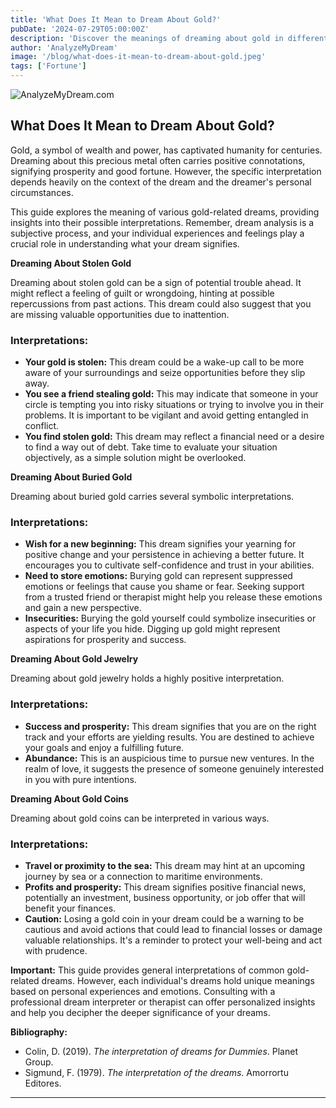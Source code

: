 ```yaml
---
title: 'What Does It Mean to Dream About Gold?'
pubDate: '2024-07-29T05:00:00Z'
description: 'Discover the meanings of dreaming about gold in different contexts, from stolen gold to jewelry and gold coins.'
author: 'AnalyzeMyDream'
image: '/blog/what-does-it-mean-to-dream-about-gold.jpeg'
tags: ['Fortune']
---
```


![AnalyzeMyDream.com](/blog/what-does-it-mean-to-dream-about-gold.jpeg)

## What Does It Mean to Dream About Gold?

Gold, a symbol of wealth and power, has captivated humanity for centuries. Dreaming about this precious metal often carries positive connotations, signifying prosperity and good fortune. However, the specific interpretation depends heavily on the context of the dream and the dreamer's personal circumstances. 

This guide explores the meaning of various gold-related dreams, providing insights into their possible interpretations. Remember, dream analysis is a subjective process, and your individual experiences and feelings play a crucial role in understanding what your dream signifies.

**Dreaming About Stolen Gold**

Dreaming about stolen gold can be a sign of potential trouble ahead. It might reflect a feeling of guilt or wrongdoing, hinting at possible repercussions from past actions. This dream could also suggest that you are missing valuable opportunities due to inattention. 

### Interpretations:

- **Your gold is stolen:** This dream could be a wake-up call to be more aware of your surroundings and seize opportunities before they slip away. 
- **You see a friend stealing gold:** This may indicate that someone in your circle is tempting you into risky situations or trying to involve you in their problems. It is important to be vigilant and avoid getting entangled in conflict.
- **You find stolen gold:** This dream may reflect a financial need or a desire to find a way out of debt. Take time to evaluate your situation objectively, as a simple solution might be overlooked.

**Dreaming About Buried Gold**

Dreaming about buried gold carries several symbolic interpretations. 

### Interpretations:

- **Wish for a new beginning:** This dream signifies your yearning for positive change and your persistence in achieving a better future. It encourages you to cultivate self-confidence and trust in your abilities.
- **Need to store emotions:** Burying gold can represent suppressed emotions or feelings that cause you shame or fear. Seeking support from a trusted friend or therapist might help you release these emotions and gain a new perspective.
- **Insecurities:** Burying the gold yourself could symbolize insecurities or aspects of your life you hide. Digging up gold might represent aspirations for prosperity and success.

**Dreaming About Gold Jewelry**

Dreaming about gold jewelry holds a highly positive interpretation.

### Interpretations:

- **Success and prosperity:** This dream signifies that you are on the right track and your efforts are yielding results. You are destined to achieve your goals and enjoy a fulfilling future. 
- **Abundance:** This is an auspicious time to pursue new ventures. In the realm of love, it suggests the presence of someone genuinely interested in you with pure intentions.

**Dreaming About Gold Coins**

Dreaming about gold coins can be interpreted in various ways.

### Interpretations:

- **Travel or proximity to the sea:** This dream may hint at an upcoming journey by sea or a connection to maritime environments.
- **Profits and prosperity:** This dream signifies positive financial news, potentially an investment, business opportunity, or job offer that will benefit your finances.
- **Caution:** Losing a gold coin in your dream could be a warning to be cautious and avoid actions that could lead to financial losses or damage valuable relationships. It's a reminder to protect your well-being and act with prudence.

**Important:** This guide provides general interpretations of common gold-related dreams. However, each individual's dreams hold unique meanings based on personal experiences and emotions. Consulting with a professional dream interpreter or therapist can offer personalized insights and help you decipher the deeper significance of your dreams. 

**Bibliography:**

* Colin, D. (2019). *The interpretation of dreams for Dummies*. Planet Group.
* Sigmund, F. (1979). *The interpretation of the dreams*. Amorrortu Editores.

---